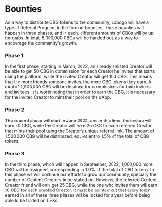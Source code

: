 # Bounties

As a way to distribute CBG tokens to the community, cobogo will have a type of Referral Program, in the form of bounties. These bounties will happen in three phases, and in each, different amounts of CBGs will be up for grabs. In total, 8,000,000 CBGs will be handed out, as a way to encourage the community’s growth.

### Phase 1

In the first phase, starting in March, 2022, an already enlisted Creator will be able to get 50 CBG in commission for each Creator he invites that starts using the platform, while the invited Creator will get 100 CBG. This means that the more friends someone invites, the more CBG tokens they earn. A total of 2,500,000 CBG will be destined for commissions for both inviters and invitees. It is worth noting that in order to earn the CBG, it is necessary for the invited Creator to mint their pool on the dApp.

### Phase 2

The second phase will start in June 2022, and in this time, the invitee will earn 50 CBG, while the Creator will earn 25 CBG to each referred Creator that mints their pool using the Creator’s unique referral link. The amount of 1,500,000 CBG will be distributed, equivalent to 1.5% of the total of CBG tokens.

### Phase 3

In the third phase, which will happen in September, 2022, 1,000,000 more CBG will be assigned, corresponding to 1.0% of the total of CBG tokens. In this phase we will continue our efforts to grow our community, specially the number of Content Creators to be staked on. However, the referred Content Creator friend will only get 25 CBG, while the one who invites them will earn 10 CBG for each enrolled Creator. It must be pointed out that every token earned in all of these three phases will be locked for a year before being able to be traded on DEXs.
